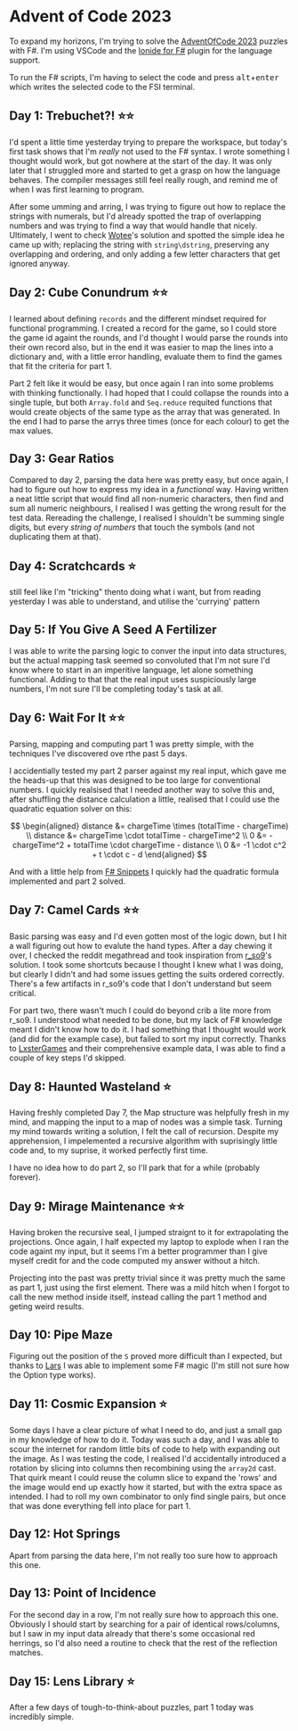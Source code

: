 # Advent of Code 2023

To expand my horizons, I'm trying to solve the [AdventOfCode 2023](https://adventofcode.com/2023) puzzles with F#. 
I'm using VSCode and the [Ionide for F#](https://marketplace.visualstudio.com/items?itemName=Ionide.Ionide-fsharp) plugin for the language support. 

To run the F# scripts, I'm having to select the code and press <kbd>alt</kbd>+<kbd>enter</kbd> which writes the selected code to the FSI terminal. 

## Day 1: Trebuchet?! ⭐⭐

I'd spent a little time yesterday trying to prepare the workspace, but today's first task shows that I'm _really_ not used to the F# syntax. I wrote something I thought would work, but got nowhere at the start of the day. It was only later that I struggled more and started to get a grasp on how the language behaves. The compiler messages still feel really rough, and remind me of when I was first learning to program.

After some umming and arring, I was trying to figure out how to replace the strings with numerals, but I'd already spotted the trap of overlapping numbers and was trying to find a way that would handle that nicely. Ultimately, I went to check [Wotee](https://github.com/Wotee)'s solution and spotted the simple idea he came up with; replacing the string with `string\dstring`, preserving any overlapping and ordering, and only adding a few letter characters that get ignored anyway.  

## Day 2: Cube Conundrum ⭐⭐

I learned about defining `records` and the different mindset required for functional programming.
I created a record for the game, so I could store the game id againt the rounds, and I'd thought I would parse the rounds into their own record also, but in the end it was easier to map the lines into a dictionary and, with a little error handling, evaluate them to find the games that fit the criteria for part 1. 

Part 2 felt like it would be easy, but once again I ran into some problems with thinking functionally. I had hoped that I could collapse the rounds into a single tuple, but both `Array.fold` and `Seq.reduce` requited functions that would create objects of the same type as the array that was generated. In the end I had to parse the arrys three times (once for each colour) to get the max values.  

## Day 3: Gear Ratios

Compared to day 2, parsing the data here was pretty easy, but once again, I had to figure out how to express my idea in a _functional_ way. Having written a neat little script that would find all non-numeric characters, then find and sum all numeric neighbours, I realised I was getting the wrong result for the test data. Rereading the challenge, I realised I shouldn't be summing single digits, but every _string of numbers_ that touch the symbols (and not duplicating them at that).

## Day 4: Scratchcards ⭐

still feel like I'm "tricking" thento doing what i want, but from reading yesterday I was able to understand, and utilise the 'currying' pattern

## Day 5: If You Give A Seed A Fertilizer

I was able to write the parsing logic to conver the input into data structures, but the actual mapping task seemed so convoluted that I'm not sure I'd know where to start in an imperitive language, let alone something functional. Adding to that that the real input uses suspiciously large numbers, I'm not sure I'll be completing today's task at all.

## Day 6: Wait For It ⭐⭐

Parsing, mapping and computing part 1 was pretty simple, with the techniques I've discovered ove rthe past 5 days.

I accidentially tested my part 2 parser against my real input, which gave me the heads-up that this was designed to be too large for conventional numbers. I quickly realsised that I needed another way to solve this and, after shuffling the distance calculation a little, realised that I could use the quadratic equation solver on this: 

$$
\begin{aligned}
distance &= chargeTime \times (totalTime - chargeTime) \\
distance &= chargeTime \cdot totalTime - chargeTime^2 \\
0 &= -chargeTime^2 + totalTime \cdot chargeTime - distance \\
0 &= -1 \cdot c^2 + t \cdot c - d
\end{aligned}
$$

And with a little help from [F# Snippets](https://www.fssnip.net/38/title/Wicked-way-to-solve-quadratic-equation-using-list-of-operators) I quickly had the quadratic formula implemented and part 2 solved.

## Day 7: Camel Cards ⭐⭐

Basic parsing was easy and I'd even gotten most of the logic down, but I hit a wall figuring out how to evalute the hand types. After a day chewing it over, I checked the reddit megathread and took inspiration from [r\_so9](https://www.reddit.com/r/adventofcode/comments/18cnzbm/2023_day_7_solutions/kcitbv3/)'s solution. I took some shortcuts because I thought I knew what I was doing, but clearly I didn't and had some issues getting the suits ordered correctly. There's a few artifacts in r\_so9's code that I don't understand but seem critical.

For part two, there wasn't much I could do beyond crib a lite more from r\_so9. I understood what needed to be done, but my lack of F# knowledge meant I didn't know how to do it. I had something that I thought would work (and did for the example case), but failed to sort my input correctly. Thanks to [LxsterGames](https://www.reddit.com/r/adventofcode/comments/18cr4xr/2023_day_7_better_example_input_not_a_spoiler/?ref=share&ref_source=link) and their comprehensive example data, I was able to find a couple of key steps I'd skipped.

## Day 8: Haunted Wasteland ⭐

Having freshly completed Day 7, the Map structure was helpfully fresh in my mind, and mapping the input to a map of nodes was a simple task. Turning my mind towards writing a solution, I felt the call of recursion. Despite my apprehension, I impelemented a recursive algorithm with suprisingly little code and, to my suprise, it worked perfectly first time.

I have no idea how to do part 2, so I'll park that for a while (probably forever).

## Day 9: Mirage Maintenance ⭐⭐

Having broken the recursive seal, I jumped straignt to it for extrapolating the projections. Once again, I half expected my laptop to explode when I ran the code againt my input, but it seems I'm a better programmer than I give myself credit for and the code computed my answer without a hitch.

Projecting into the past was pretty trivial since it was pretty much the same as part 1, just using the first element. There was a mild hitch when I forgot to call the new method inside itself, instead calling the part 1 method and geting weird results.

## Day 10: Pipe Maze

Figuring out the position of the `S` proved more difficult than I expected, but thanks to [Lars](https://stackoverflow.com/a/49898098/5789696) I was able to implement some F# magic (I'm still not sure how the Option type works).

## Day 11: Cosmic Expansion ⭐

Some days I have a clear picture of what I need to do, and just a small gap in my knowledge of how to do it. Today was such a day, and I was able to scour the internet for random little bits of code to help with expanding out the image. 
As I was testing the code, I realised I'd accidentally introduced a rotation by slicing into columns then recombining using the `array2d` cast. That quirk meant I could reuse the column slice to expand the 'rows' and the image would end up exactly how it started, but with the extra space as intended. I had to roll my own combinator to only find single pairs, but once that was done everything fell into place for part 1.

## Day 12: Hot Springs

Apart from parsing the data here, I'm not really too sure how to approach this one.

## Day 13: Point of Incidence

For the second day in a row, I'm not really sure how to approach this one. Obviously I should start by searching for a pair of identical rows/columns, but I saw in my input data already that there's some occasional red herrings, so I'd also need a routine to check that the rest of the reflection matches.

## Day 15: Lens Library ⭐

After a few days of tough-to-think-about puzzles, part 1 today was incredibly simple. 